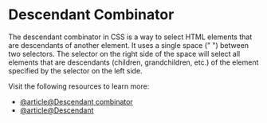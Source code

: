 # Descendant Combinator

The descendant combinator in CSS is a way to select HTML elements that are descendants of another element. It uses a single space (" ") between two selectors. The selector on the right side of the space will select all elements that are descendants (children, grandchildren, etc.) of the element specified by the selector on the left side.

Visit the following resources to learn more:

- [@article@Descendant combinator](https://developer.mozilla.org/en-US/docs/Web/CSS/Descendant_combinator)
- [@article@Descendant](https://css-tricks.com/almanac/selectors/d/descendant/)